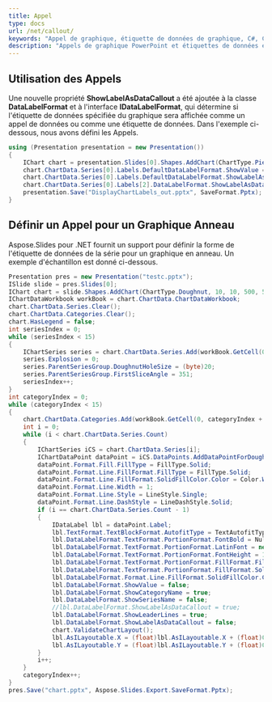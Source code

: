 ```yaml
---
title: Appel
type: docs
url: /net/callout/
keywords: "Appel de graphique, étiquette de données de graphique, C#, Csharp, Aspose.Slides pour .NET"
description: "Appels de graphique PowerPoint et étiquettes de données en C# ou .NET"
---
```


## **Utilisation des Appels**
Une nouvelle propriété **ShowLabelAsDataCallout** a été ajoutée à la classe **DataLabelFormat** et à l'interface **IDataLabelFormat**, qui détermine si l'étiquette de données spécifiée du graphique sera affichée comme un appel de données ou comme une étiquette de données. Dans l'exemple ci-dessous, nous avons défini les Appels.

```c#
using (Presentation presentation = new Presentation())
{
    IChart chart = presentation.Slides[0].Shapes.AddChart(ChartType.Pie, 50, 50, 500, 400);
    chart.ChartData.Series[0].Labels.DefaultDataLabelFormat.ShowValue = true;
    chart.ChartData.Series[0].Labels.DefaultDataLabelFormat.ShowLabelAsDataCallout = true;
    chart.ChartData.Series[0].Labels[2].DataLabelFormat.ShowLabelAsDataCallout = false;
    presentation.Save("DisplayChartLabels_out.pptx", SaveFormat.Pptx);
}
```



## **Définir un Appel pour un Graphique Anneau**
Aspose.Slides pour .NET fournit un support pour définir la forme de l'étiquette de données de la série pour un graphique en anneau. Un exemple d'échantillon est donné ci-dessous.

```c#
Presentation pres = new Presentation("testc.pptx");
ISlide slide = pres.Slides[0];
IChart chart = slide.Shapes.AddChart(ChartType.Doughnut, 10, 10, 500, 500, false);
IChartDataWorkbook workBook = chart.ChartData.ChartDataWorkbook;
chart.ChartData.Series.Clear();
chart.ChartData.Categories.Clear();
chart.HasLegend = false;
int seriesIndex = 0;
while (seriesIndex < 15)
{
    IChartSeries series = chart.ChartData.Series.Add(workBook.GetCell(0, 0, seriesIndex + 1, "SÉRIE " + seriesIndex), chart.Type);
    series.Explosion = 0;
    series.ParentSeriesGroup.DoughnutHoleSize = (byte)20;
    series.ParentSeriesGroup.FirstSliceAngle = 351;
    seriesIndex++;
}
int categoryIndex = 0;
while (categoryIndex < 15)
{
    chart.ChartData.Categories.Add(workBook.GetCell(0, categoryIndex + 1, 0, "CATÉGORIE " + categoryIndex));
    int i = 0;
    while (i < chart.ChartData.Series.Count)
    {
        IChartSeries iCS = chart.ChartData.Series[i];
        IChartDataPoint dataPoint = iCS.DataPoints.AddDataPointForDoughnutSeries(workBook.GetCell(0, categoryIndex + 1, i + 1, 1));
        dataPoint.Format.Fill.FillType = FillType.Solid;
        dataPoint.Format.Line.FillFormat.FillType = FillType.Solid;
        dataPoint.Format.Line.FillFormat.SolidFillColor.Color = Color.White;
        dataPoint.Format.Line.Width = 1;
        dataPoint.Format.Line.Style = LineStyle.Single;
        dataPoint.Format.Line.DashStyle = LineDashStyle.Solid;
        if (i == chart.ChartData.Series.Count - 1)
        {
            IDataLabel lbl = dataPoint.Label;
            lbl.TextFormat.TextBlockFormat.AutofitType = TextAutofitType.Shape;
            lbl.DataLabelFormat.TextFormat.PortionFormat.FontBold = NullableBool.True;
            lbl.DataLabelFormat.TextFormat.PortionFormat.LatinFont = new FontData("DINPro-Bold");
            lbl.DataLabelFormat.TextFormat.PortionFormat.FontHeight = 12;
            lbl.DataLabelFormat.TextFormat.PortionFormat.FillFormat.FillType = FillType.Solid;
            lbl.DataLabelFormat.TextFormat.PortionFormat.FillFormat.SolidFillColor.Color = Color.LightGray;
            lbl.DataLabelFormat.Format.Line.FillFormat.SolidFillColor.Color = Color.White;
            lbl.DataLabelFormat.ShowValue = false;
            lbl.DataLabelFormat.ShowCategoryName = true;
            lbl.DataLabelFormat.ShowSeriesName = false;
            //lbl.DataLabelFormat.ShowLabelAsDataCallout = true;
            lbl.DataLabelFormat.ShowLeaderLines = true;
            lbl.DataLabelFormat.ShowLabelAsDataCallout = false;
            chart.ValidateChartLayout();
            lbl.AsILayoutable.X = (float)lbl.AsILayoutable.X + (float)0.5;
            lbl.AsILayoutable.Y = (float)lbl.AsILayoutable.Y + (float)0.5;
        }
        i++;
    }
    categoryIndex++;
}
pres.Save("chart.pptx", Aspose.Slides.Export.SaveFormat.Pptx);
```